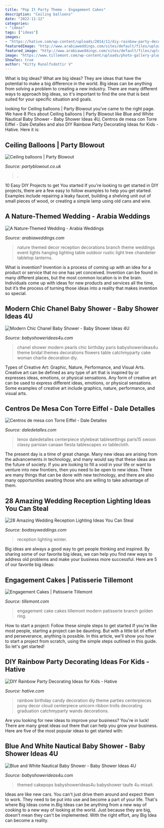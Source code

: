 ```yaml
---
title: "Pop It Party Theme - Engagement Cakes"
description: "Ceiling balloons"
date: "2022-11-12"
categories:
- "ideas"
tags: ["ideas"]
images:
- "https://hative.com/wp-content/uploads/2014/11/diy-rainbow-party-decorating-ideas/4-candy-decoration.jpg"
featuredImage: "http://www.arabiaweddings.com/sites/default/files/uploads/2014/01/07/chandlier.jpg"
featured_image: "http://www.arabiaweddings.com/sites/default/files/uploads/2014/01/07/chandlier.jpg"
image: "https://www.tillemont.com/wp-content/uploads/photo-gallery-plugin/photo-gallery/import/engagement_cakes_C__L_engagement.jpg"
ShowToc: true
author: "Kitty Runolfsdottir V"
---
```



What is big ideas?
What are big ideas? They are ideas that have the potential to make a big difference in the world. Big ideas can be anything from solving a problem to creating a new industry. There are many different ways to approach big ideas, so it's important to find the one that is best suited for your specific situation and goals.

	

		
looking for Ceiling balloons | Party Blowout you've came to the right page. We have 8 Pics about Ceiling balloons | Party Blowout like Blue and White Nautical Baby Shower - Baby Shower Ideas 4U, Centros de mesa con Torre Eiffel - Dale Detalles and also DIY Rainbow Party Decorating Ideas for Kids - Hative. Here it is:
		
    
## Ceiling Balloons | Party Blowout

<img loading=lazy src="https://www.partyblowout.co.uk/wp-content/uploads/2019/09/2019-07-28-10.12.30.jpg" onerror="this.onerror=null;this.src='https://tse2.mm.bing.net/th?id=OIP.uvi--jgT3pfDqr_VwiejUQHaJ4&amp;pid=15.1';" alt="Ceiling balloons | Party Blowout">

_Source: partyblowout.co.uk_

>. 

	

10 Easy DIY Projects to get You started
If you're looking to get started in DIY projects, there are a few easy to follow examples to help you get started. Examples include repairing a leaky faucet, building a shelving unit out of small pieces of wood, or creating a simple lamp using old cans and wire.

    
## A Nature-Themed Wedding - Arabia Weddings

<img loading=lazy src="http://www.arabiaweddings.com/sites/default/files/uploads/2014/01/07/chandlier.jpg" onerror="this.onerror=null;this.src='https://tse4.mm.bing.net/th?id=OIP.qe0yUA7fcJk2cZgEzTFbfAHaLG&amp;pid=15.1';" alt="A Nature-Themed Wedding - Arabia Weddings">

_Source: arabiaweddings.com_

>nature themed decor reception decorations branch theme weddings event lights hanging lighting table outdoor rustic light tree chandelier tabletop lanterns. 

	

What is invention?
Invention is a process of coming up with an idea for a product or service that no one has yet conceived. Invention can be found in many different places, but the most common location is in the brain. Individuals come up with ideas for new products and services all the time, but it’s the process of turning those ideas into a reality that makes invention so special.

    
## Modern Chic Chanel Baby Shower - Baby Shower Ideas 4U

<img loading=lazy src="https://babyshowerideas4u.com/wp-content/uploads/2016/04/Modern-Chic-Chanel-Baby-Shower-Flowers-Pearls.jpg" onerror="this.onerror=null;this.src='https://tse4.mm.bing.net/th?id=OIP.wk8NWFwTcuRKs9vm3qj2AwHaJ4&amp;pid=15.1';" alt="Modern Chic Chanel Baby Shower - Baby Shower Ideas 4U">

_Source: babyshowerideas4u.com_

>chanel shower modern pearls chic birthday paris babyshowerideas4u theme bridal themes decorations flowers table catchmyparty cake woman charlie decoration diy. 

	

Types of Creative Art: Graphic, Nature, Performance, and Visual Arts.
Creative art can be defined as any type of art that is inspired by or expresses ideas, emotions, or physical sensations. Any form of creative art can be used to express different ideas, emotions, or physical sensations. Some examples of creative art include graphics, nature, performance, and visual arts.

    
## Centros De Mesa Con Torre Eiffel - Dale Detalles

<img loading=lazy src="https://i2.wp.com/www.daledetalles.com/wp-content/uploads/2016/06/centro-de-mesa-paris15.jpg" onerror="this.onerror=null;this.src='https://tse4.mm.bing.net/th?id=OIP.M7Acr3bhTQl0RsVb7frB7gHaLG&amp;pid=15.1';" alt="Centros de mesa con Torre Eiffel - Dale Detalles">

_Source: daledetalles.com_

>lenox daledetalles centerpiece stylebeat tablesettings paris15 swoon classy parisian canaan fiesta tablescapes xv tablecloth. 

	

The present day is a time of great change. Many new ideas are arising from the advancements in technology, and many would say that these ideas are the future of society. If you are looking to fill a void in your life or want to venture into new frontiers, then you need to be open to new ideas. There are many things that can be done with new technology, and there are also many opportunities awaiting those who are willing to take advantage of them.

    
## 28 Amazing Wedding Reception Lighting Ideas You Can Steal

<img loading=lazy src="https://bodasyweddings.com/wp-content/uploads/2018/01/winter-wedding.jpg" onerror="this.onerror=null;this.src='https://tse2.mm.bing.net/th?id=OIP.gEcxy8HueJXJGArJg2icjwHaLH&amp;pid=15.1';" alt="28 Amazing Wedding Reception Lighting Ideas You Can Steal">

_Source: bodasyweddings.com_

>reception lighting winter. 

	

Big ideas are always a good way to get people thinking and inspired. By sharing some of our favorite big ideas, we can help you find new ways to address old problems and make your business more successful. Here are 5 of our favorite big ideas: 

    
## Engagement Cakes | Patisserie Tillemont

<img loading=lazy src="https://www.tillemont.com/wp-content/uploads/photo-gallery-plugin/photo-gallery/import/engagement_cakes_C__L_engagement.jpg" onerror="this.onerror=null;this.src='https://tse1.mm.bing.net/th?id=OIP.hYiwE2jHuXP03EnJlWDJVAHaKc&amp;pid=15.1';" alt="Engagement Cakes | Patisserie Tillemont">

_Source: tillemont.com_

>engagement cake cakes tillemont modern patisserie branch golden ring. 

	

How to start a project: Follow these simple steps to get started
If you're like most people, starting a project can be daunting. But with a little bit of effort and perseverance, anything is possible. In this article, we'll show you how to start a project from scratch, using the simple steps outlined in this guide. So let's get started!

    
## DIY Rainbow Party Decorating Ideas For Kids - Hative

<img loading=lazy src="https://hative.com/wp-content/uploads/2014/11/diy-rainbow-party-decorating-ideas/4-candy-decoration.jpg" onerror="this.onerror=null;this.src='https://tse2.mm.bing.net/th?id=OIP.GfTxgQhCKywEmuWykiSTCAHaLG&amp;pid=15.1';" alt="DIY Rainbow Party Decorating Ideas for Kids - Hative">

_Source: hative.com_

>rainbow birthday candy decoration diy theme parties centerpieces pony decor cloud centerpiece unicorn ribbon trolls decorating graduation catchmyparty wands decorations. 

	

Are you looking for new ideas to improve your business? You're in luck! There are many great ideas out there that can help you grow your business. Here are five of the most popular ideas to get started with:

    
## Blue And White Nautical Baby Shower - Baby Shower Ideas 4U

<img loading=lazy src="https://babyshowerideas4u.com/wp-content/uploads/2016/04/Blue-and-White-Nautical-Baby-Shower-Cakepops.jpg" onerror="this.onerror=null;this.src='https://tse1.mm.bing.net/th?id=OIP.L9B1E-flbOEetUrpRs5XeAHaNK&amp;pid=15.1';" alt="Blue and White Nautical Baby Shower - Baby Shower Ideas 4U">

_Source: babyshowerideas4u.com_

>themed cakepops babyshowerideas4u babyshower taufe 4u misait. 

	

Ideas are like new cars. You can't just drive them around and expect them to work. They need to be put into use and become a part of your life. That's where Big Ideas come in.Big Ideas can be anything from a new way of cooking to a new way of looking at the world. Just because they are big, doesn't mean they can't be implemented. With the right effort, any Big Idea can become a reality.

